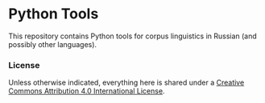 # Python Tools

This repository contains Python tools for corpus linguistics in Russian (and possibly other languages).

### License

Unless otherwise indicated, everything here is shared under a [Creative Commons Attribution 4.0 International License](https://creativecommons.org/licenses/by/4.0/).
